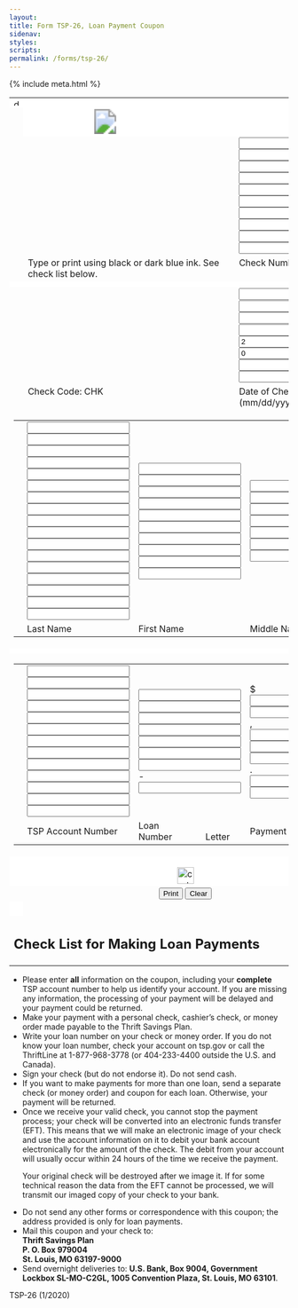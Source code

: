 ```yaml
---
layout:
title: Form TSP-26, Loan Payment Coupon
sidenav:
styles:
scripts:
permalink: /forms/tsp-26/
---
```

<html lang="en-US">
<head>
{% include meta.html %}
<link rel="stylesheet" href="{{ site.baseurl }}/assets/css/tsp-26.css">
</head>

<body>
  <!-- Google Tag Manager (noscript) -->
  <noscript><iframe src="https://www.googletagmanager.com/ns.html?id=GTM-MLDLTMR" height="0" width="0" style="display:none;visibility:hidden"></iframe></noscript>
  <!-- End Google Tag Manager (noscript) -->

<section class="tsp-26">
<form class="formborder">
  <div class="fmalignstd">
  <table cellpadding="0" cellspacing="0" class="tableborderzero" id="fmctlstd">
  <tbody><!-- BEGINNING OF FORM -->
  <tr>
  <td align="left" bgcolor="white" colspan="4"><img alt="dot" border="0" height="12" hspace="0" src="{{ site.baseurl }}/assets/img/tsp-26/vdot.gif" vspace="0px" width="12" /></td>
  </tr>
  <tr>
  <td width="4%"></td>
    <!-- TSP LOGO -->
  <td align="left" bgcolor="white" colspan="3">
<!-- Fallback code for SVG in IE 11 -->
<svg width="280" height="45">
  <image xlink:href="{{ site.baseurl }}/assets/img/tsp-26/header-tsp-26.svg" src="{{ site.baseurl }}/assets/img/tsp-26/header-tsp-26.png" width="280" height="45" />
</svg>
  </td>
  </tr>
  <tr valign="top">
  <td class="txtlbfrm" width="4%"></td>
  <td class="txtlbfrm" width="60%"></td>
  <td class="txtlbfrm" width="36%"><input class="fmipfbig" maxlength="1" name="CH.1" tabindex="1" type="text" /> <input class="fmipfbig" maxlength="1" name="CH.2" tabindex="2" type="text" /> <input class="fmipfbig" maxlength="1" name="CH.3" tabindex="3" type="text" /> <input class="fmipfbig" maxlength="1" name="CH.4" tabindex="4" type="text" /> <input class="fmipfbig" maxlength="1" name="CH.5" tabindex="5" type="text" /> <input class="fmipfbig" maxlength="1" name="CH.6" tabindex="6" type="text" /> <input class="fmipfbig" maxlength="1" name="CH.7" tabindex="7" type="text" /> <input class="fmipfbig" maxlength="1" name="CH.8" tabindex="8" type="text" /> <input class="fmipfbig" maxlength="1" name="CH.9" tabindex="9" type="text" /> <input class="fmipfbig" maxlength="1" name="CH.10" tabindex="10" type="text" /></td>
  </tr>
  <tr valign="top">
  <td class="txtlbfrm" width="4%"></td>
  <td class="txtlbfrm" width="60%">Type or print using black or dark blue ink. See check list below.</td>
  <td class="txtlbfrm" width="36%">Check Number</td>
  </tr>
  <tr>
  <td bgcolor="white" colspan="4" height="10"></td>
  </tr>
  <tr valign="top">
  <td class="txtlbfrm" width="4%"></td>
  <td class="txtlbfrm" width="60%"></td>
  <td class="txtlbfrm" width="36%"><input class="fmipfstd" maxlength="1" name="DC.1" tabindex="21" type="text" /> <input class="fmipfstd" maxlength="1" name="DC.2" tabindex="22" type="text" /> <span class="txtlbh2">/</span> <input class="fmipfstd" maxlength="1" name="DC.3" tabindex="23" type="text" /> <input class="fmipfstd" maxlength="1" name="DC.4" tabindex="24" type="text" /> <span class="txtlbh2">/</span> <input class="fmipfbold" maxlength="1" name="DC.5" readonly="readonly" type="text" value="2" /> <input class="fmipfbold" maxlength="1" name="DC.6" readonly="readonly" type="text" value="0" /> <input class="fmipfstd" maxlength="1" name="DC.7" tabindex="27" type="text" /> <input class="fmipfstd" maxlength="1" name="DC.8" tabindex="28" type="text" /></td>
  </tr>
  <tr valign="top">
  <td class="txtlbfrm" width="4%"></td>
  <td class="txtlbh1" width="60%">Check Code: <span class="txtlbbold2">CHK</span></td>
  <td class="txtlbfrm" width="36%">Date of Check (mm/dd/yyyy)</td>
  </tr>
  <tr>
  <td colspan="4">
  <table cellpadding="0" cellspacing="0" class="tableborderzero" id="fmtems" style="width: 100%;">
  <tbody>
  <tr>
  <td colspan="3" width="4%"></td>
  <td width="47%"><input class="fmipfstd" maxlength="1" name="NL.1" tabindex="41" type="text" /> <input class="fmipfstd" maxlength="1" name="NL.2" tabindex="42" type="text" /> <input class="fmipfstd" maxlength="1" name="NL.3" tabindex="43" type="text" /> <input class="fmipfstd" maxlength="1" name="NL.4" tabindex="44" type="text" /> <input class="fmipfstd" maxlength="1" name="NL.5" tabindex="45" type="text" /> <input class="fmipfstd" maxlength="1" name="NL.6" tabindex="46" type="text" /> <input class="fmipfstd" maxlength="1" name="NL.7" tabindex="47" type="text" /> <input class="fmipfstd" maxlength="1" name="NL.8" tabindex="48" type="text" /> <input class="fmipfstd" maxlength="1" name="NL.9" tabindex="49" type="text" /> <input class="fmipfstd" maxlength="1" name="NL.10" tabindex="50" type="text" /> <input class="fmipfstd" maxlength="1" name="NL.11" tabindex="51" type="text" /> <input class="fmipfstd" maxlength="1" name="NL.12" tabindex="52" type="text" /> <input class="fmipfstd" maxlength="1" name="NL.13" tabindex="53" type="text" /> <input class="fmipfstd" maxlength="1" name="NL.14" tabindex="54" type="text" /> <input class="fmipfstd" maxlength="1" name="NL.15" tabindex="55" type="text" /> <input class="fmipfstd" maxlength="1" name="NL.16" tabindex="56" type="text" /> <input class="fmipfstd" maxlength="1" name="NL.17" tabindex="57" type="text" /></td>
  <td width="28%"><input class="fmipfstd" maxlength="1" name="NF.18" tabindex="61" type="text" /> <input class="fmipfstd" maxlength="1" name="NF.19" tabindex="62" type="text" /> <input class="fmipfstd" maxlength="1" name="NF.20" tabindex="63" type="text" /> <input class="fmipfstd" maxlength="1" name="NF.21" tabindex="64" type="text" /> <input class="fmipfstd" maxlength="1" name="NF.22" tabindex="65" type="text" /> <input class="fmipfstd" maxlength="1" name="NF.23" tabindex="66" type="text" /> <input class="fmipfstd" maxlength="1" name="NF.24" tabindex="67" type="text" /> <input class="fmipfstd" maxlength="1" name="NF.25" tabindex="68" type="text" /> <input class="fmipfstd" maxlength="1" name="NF.26" tabindex="69" type="text" /> <input class="fmipfstd" maxlength="1" name="NF.27" tabindex="70" type="text" /></td>
  <td><input class="fmipfstd" maxlength="1" name="NM.28" tabindex="81" type="text" /> <input class="fmipfstd" maxlength="1" name="NM.29" tabindex="82" type="text" /> <input class="fmipfstd" maxlength="1" name="NM.30" tabindex="83" type="text" /> <input class="fmipfstd" maxlength="1" name="NM.31" tabindex="84" type="text" /> <input class="fmipfstd" maxlength="1" name="NM.32" tabindex="85" type="text" /> <input class="fmipfstd" maxlength="1" name="NM.33" tabindex="86" type="text" /> <input class="fmipfstd" maxlength="1" name="NM.34" tabindex="87" type="text" /></td>
  </tr>
  <tr>
  <td colspan="3" width="4%"></td>
  <td class="txtlbfrm" width="47%">Last Name</td>
  <td class="txtlbfrm" width="28%">First Name</td>
  <td class="txtlbfrm" width="21%">Middle Name</td>
  </tr>
  </tbody>
  </table>
  </td>
  </tr>
  <tr>
  <td bgcolor="white" colspan="4" height="10"></td>
  </tr>
  <tr>
  <td colspan="4">
  <table cellpadding="0" cellspacing="0" class="tableborderzero" id="Table1" style="width: 100%;">
  <tbody>
  <tr>
  <td colspan="3" width="4%"></td>
  <td width="40%"><input class="fmipfbig" maxlength="1" name="SS.1" tabindex="101" type="text" /> <input class="fmipfbig" maxlength="1" name="SS.2" tabindex="102" type="text" /> <input class="fmipfbig" maxlength="1" name="SS.3" tabindex="103" type="text" /> <input class="fmipfbig" maxlength="1" name="SS.4" tabindex="104" type="text" /> <input class="fmipfbig" maxlength="1" name="SS.5" tabindex="105" type="text" /> <input class="fmipfbig" maxlength="1" name="SS.6" tabindex="106" type="text" /> <input class="fmipfbig" maxlength="1" name="SS.7" tabindex="107" type="text" /> <input class="fmipfbig" maxlength="1" name="SS.8" tabindex="108" type="text" /> <input class="fmipfbig" maxlength="1" name="SS.9" tabindex="109" type="text" /> <input class="fmipfbig" maxlength="1" name="SS.10" tabindex="110" type="text" /> <input class="fmipfbig" maxlength="1" name="SS.11" tabindex="111" type="text" /> <input class="fmipfbig" maxlength="1" name="SS.12" tabindex="112" type="text" /> <input class="fmipfbig" maxlength="1" name="SS.13" tabindex="113" type="text" /></td>
  <td width="32%"><input class="fmipfbig" maxlength="1" name="LN.1" tabindex="121" type="text" /> <input class="fmipfbig" maxlength="1" name="LN.2" tabindex="122" type="text" /> <input class="fmipfbig" maxlength="1" name="LN.3" tabindex="123" type="text" /> <input class="fmipfbig" maxlength="1" name="LN.4" tabindex="124" type="text" /> <input class="fmipfbig" maxlength="1" name="LN.5" tabindex="125" type="text" /> <input class="fmipfbig" maxlength="1" name="LN.6" tabindex="126" type="text" /> <input class="fmipfbig" maxlength="1" name="LN.7" tabindex="127" type="text" /> - <input class="fmipfbig" maxlength="1" name="LN.8" tabindex="128" type="text" /></td>
  <td width="24%"><span class="txtlbbold">$</span> <input class="fmipfbig" maxlength="1" name="PA.1" tabindex="141" type="text" /> <input class="fmipfbig" maxlength="1" name="PA.2" tabindex="142" type="text" />, <input class="fmipfbig" maxlength="1" name="PA.3" tabindex="143" type="text" /> <input class="fmipfbig" maxlength="1" name="PA.4" tabindex="144" type="text" /> <input class="fmipfbig" maxlength="1" name="PA.5" tabindex="145" type="text" />. <input class="fmipfbig" maxlength="1" name="PA.6" tabindex="146" type="text" /> <input class="fmipfbig" maxlength="1" name="PA.7" tabindex="147" type="text" /></td>
  </tr>
  <tr>
  <td colspan="3" width="4%"></td>
  <td class="txtlbfrm" width="40%">TSP Account Number</td>
  <td class="txtlbfrm" width="32%">Loan Number&#160;&#160;&#160;&#160;&#160;&#160;&#160;&#160;&#160;&#160;&#160;&#160;&#160;&#160;Letter</td>
  <td class="txtlbint" width="24%">Payment Amount</td>
  </tr>
  </tbody>
  </table>
  </td>
  </tr>
  <!-- END OF FORM --><!-- DOT -->
  <tr>
  <td align="right" bgcolor="white" colspan="4"><img height="12" src="{{ site.baseurl }}/assets/img/tsp-26/vdot.gif" width="12" /></td>
  </tr>
  <tr>
  <td align="center" bgcolor="white" colspan="4"><img alt="cut here" height="30" src="{{ site.baseurl }}/assets/img/tsp-26/vcut.gif" /></td>
  </tr>
  <tr>
  <td class="txtlbstd" colspan="4">
  <div class="buttons" align="center">
  <input name="Print" onclick="printpage(event)" tabindex="998" type="button" value="Print" />
  <input name="Clear" onclick="clearpage(event)" tabindex="999" type="reset" value="Clear" />
  </div>
  </td>
  </tr>
  <tr>
  <td bgcolor="white">&#160;</td>
  </tr>
  <tr>
  <td class="txtlbh2" colspan="4">
  <h2>Check List for Making Loan Payments</h2>
  </td>
  </tr>
  </tbody>
  </table>
    <ul class="checklist">
      <li>Please enter <strong>all</strong> information on the coupon, including your <strong>complete</strong> TSP account number to help us identify your account. If you are missing any information, the processing of your payment will be delayed and your payment could be returned.</li>
      <li>Make your payment with a personal check, cashier&#8217;s check, or money order made payable to the Thrift Savings Plan.</li>
      <li>Write your loan number on your check or money order. If you do not know your loan number, check your account on tsp.gov or call the ThriftLine at 1-877-968-3778 (or 404-233-4400 outside the U.S. and Canada).</li>
      <li>Sign your check (but do not endorse it). Do not send cash.</li>
      <li>If you want to make payments for more than one loan, send a separate check (or money order) and coupon for each loan. Otherwise, your payment will be returned.</li>
      <li>Once we receive your valid check, you cannot stop the payment process; your check will be converted into an
  electronic funds transfer (EFT). This means that we will make an electronic image of your check and use the
  account information on it to debit your bank account electronically for the amount of the check. The debit from
  your account will usually occur within 24 hours of the time we receive the payment.
  <p>Your original check will be destroyed after we image it. If for some technical reason the data from the EFT
    cannot be processed, we will transmit our imaged copy of your check to your bank.</p></li>
      <li>Do not send any other forms or correspondence with this coupon; the address provided is only for loan payments.</li>
      <li>Mail this coupon and your check to:<div class="mailing-address"><strong>Thrift Savings Plan<br /> P. O. Box 979004<br /> St. Louis, MO 63197-9000</strong></div></li>
      <li>Send overnight deliveries to: <strong>U.S. Bank, Box 9004, Government Lockbox SL-MO-C2GL, 1005 Convention Plaza, St. Louis, MO 63101</strong>.</li>
    </ul>

  </div>
</form>
  <div class="form-tag">TSP-26 (1/2020)</div>
</section>
<script src="{{ site.baseurl }}/assets/js/coupon.js" type="text/javascript"></script>
</body>
